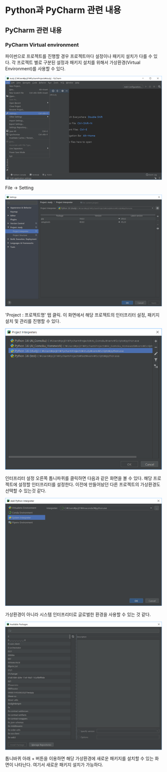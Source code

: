 # Python과 PyCharm 관련 내용

## PyCharm 관련 내용

### PyCharm Virtual environment

파이썬으로 프로젝트를 진행할 경우 프로젝트마다 설정이나 패키지 설치가 다를 수 있다. 각 프로젝트 별로 구분된 설정과 패키지 설치를 위해서 가상환경(Virtual Environment)를 사용할 수 있다.

![1](../image/1.png)

File -> Setting

![2](../image/2.png)

'Project : 프로젝트명' 탭 클릭. 이 화면에서 해당 프로젝트의 인터프리터 설정, 패키지 설치 및 관리를 진행할 수 있다.

![3](../image/3.png)

인터프리터 설정 오른쪽 톱니파퀴를 클릭하면 다음과 같은 화면을 볼 수 있다. 해당 프로젝트에 설정할 인터프리터를 설정한다. 이전에 만들어놨던 다른 프로젝트의 가상환경도 선택할 수 있는것 같다.

![4](../image/4.png)

가상환경이 아니라 시스템 인터프리터로 글로벌한 환경을 사용할 수 있는 것 같다.

![5](../image/5.png)

톱니바퀴 아래 + 버튼을 이용하면 해당 가상환경에 새로운 패키지를 설치할 수 있는 화면이 나타난다. 여기서 새로운 패키지 설치가 가능하다.

